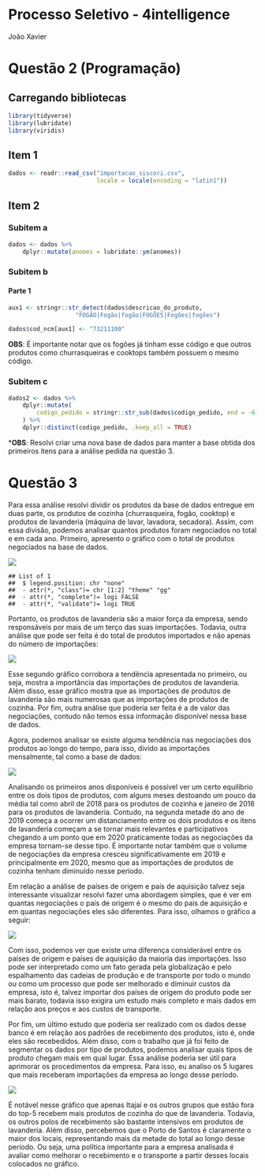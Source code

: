 Processo Seletivo - 4intelligence
================
João Xavier

# Questão 2 (Programação)

## Carregando bibliotecas

``` r
library(tidyverse)
library(lubridate)
library(viridis)
```

## Item 1

``` r
dados <- readr::read_csv("importacao_siscori.csv",
                         locale = locale(encoding = "latin1"))
```

## Item 2

### Subitem a

``` r
dados <- dados %>%
    dplyr::mutate(anomes = lubridate::ym(anomes))
```

### Subitem b

#### Parte 1

``` r
aux1 <- stringr::str_detect(dados$descricao_do_produto,
                   "FOGÃO|Fogão|fogão|FOGÕES|Fogões|fogões")

dados$cod_ncm[aux1] <- "73211100"
```

**OBS**: É importante notar que os fogões já tinham esse código e que
outros produtos como churrasqueiras e cooktops também possuem o mesmo
código.

### Subitem c

``` r
dados2 <- dados %>% 
    dplyr::mutate(
        codigo_pedido = stringr::str_sub(dados$codigo_pedido, end = -6)
    ) %>% 
    dplyr::distinct(codigo_pedido, .keep_all = TRUE)
```

\***OBS**: Resolvi criar uma nova base de dados para manter a base
obtida dos primeiros itens para a análise pedida na questão 3.

# Questão 3

Para essa análise resolvi dividir os produtos da base de dados entregue
em duas parte, os produtos de cozinha (churrasqueira, fogão, cooktop) e
produtos de lavanderia (máquina de lavar, lavadora, secadora). Assim,
com essa divisão, podemos analisar quantos produtos foram negociados no
total e em cada ano. Primeiro, apresento o gráfico com o total de
produtos negociados na base de dados.

![](questao2_files/figure-gfm/unnamed-chunk-3-1.png)<!-- -->

    ## List of 1
    ##  $ legend.position: chr "none"
    ##  - attr(*, "class")= chr [1:2] "theme" "gg"
    ##  - attr(*, "complete")= logi FALSE
    ##  - attr(*, "validate")= logi TRUE

Portanto, os produtos de lavanderia são a maior força da empresa, sendo
responsáveis por mais de um terço das suas importações. Todavia, outra
análise que pode ser feita é do total de produtos importados e não
apenas do número de importações:

![](questao2_files/figure-gfm/unnamed-chunk-4-1.png)<!-- -->

Esse segundo gráfico corrobora a tendência apresentada no primeiro, ou
seja, mostra a importância das importações de produtos de lavanderia.
Além disso, esse gráfico mostra que as importações de produtos de
lavanderia são mais numerosas que as importações de produtos de cozinha.
Por fim, outra análise que poderia ser feita é a de valor das
negociações, contudo não temos essa informação disponível nessa base de
dados.

Agora, podemos analisar se existe alguma tendência nas negociações dos
produtos ao longo do tempo, para isso, divido as importações
mensalmente, tal como a base de dados:

![](questao2_files/figure-gfm/unnamed-chunk-5-1.png)<!-- -->

Analisando os primeiros anos disponíveis é possível ver um certo
equilíbrio entre os dois tipos de produtos, com alguns meses destoando
um pouco da média tal como abril de 2018 para os produtos de cozinha e
janeiro de 2016 para os produtos de lavanderia. Contudo, na segunda
metade do ano de 2019 começa a ocorrer um distanciamento entre os dois
produtos e os itens de lavanderia começam a se tornar mais relevantes e
participativos chegando a um ponto que em 2020 praticamente todas as
negociações da empresa tornam-se desse tipo. É importante notar também
que o volume de negociações da empresa cresceu significativamente em
2019 e principalmente em 2020, mesmo que as importações de produtos de
cozinha tenham diminuído nesse período.

Em relação a análise de países de origem e país de aquisição talvez seja
interessante visualizar resolvi fazer uma abordagem simples, que é ver
em quantas negociações o país de origem é o mesmo do país de aquisição e
em quantas negociações eles são diferentes. Para isso, olhamos o gráfico
a seguir:

![](questao2_files/figure-gfm/unnamed-chunk-6-1.png)<!-- -->

Com isso, podemos ver que existe uma diferença considerável entre os
países de origem e países de aquisição da maioria das importações. Isso
pode ser interpretado como um fato gerada pela globalização e pelo
espalhamento das cadeias de produção e de transporte por todo o mundo ou
como um processo que pode ser melhorado e diminuir custos da empresa,
isto é, talvez importar dos países de origem do produto pode ser mais
barato, todavia isso exigira um estudo mais completo e mais dados em
relação aos preços e aos custos de transporte.

Por fim, um último estudo que poderia ser realizado com os dados desse
banco é em relação aos padrões de recebimento dos produtos, isto é, onde
eles são recebedidos. Além disso, com o trabalho que já foi feito de
segmentar os dados por tipo de produtos, podemos analisar quais tipos de
produto chegam mais em qual lugar. Essa análise poderia ser útil para
aprimorar os procedimentos da empresa. Para isso, eu analiso os 5
lugares que mais receberam importações da empresa ao longo desse
período.

![](questao2_files/figure-gfm/unnamed-chunk-7-1.png)<!-- -->

É notável nesse gráfico que apenas Itajaí e os outros grupos que estão
fora do top-5 recebem mais produtos de cozinha do que de lavanderia.
Todavia, os outros polos de recebimento são bastante intensivos em
produtos de lavanderia. Além disso, percebemos que o Porto de Santos é
claramente o maior dos locais, representando mais da metade do total ao
longo desse período. Ou seja, uma política importante para a empresa
analisada é avaliar como melhorar o recebimento e o transporte a partir
desses locais colocados no gráfico.
